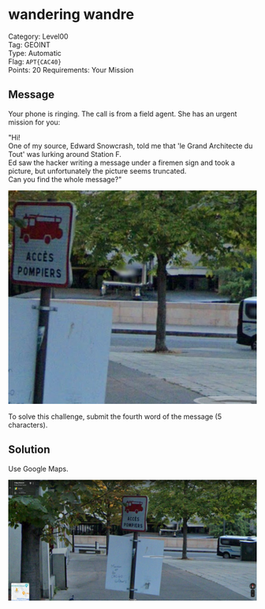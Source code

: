# wandering wandre

Category: Level00  
Tag: GEOINT  
Type: Automatic  
Flag: `APT{CAC40}`  
Points: 20
Requirements: Your Mission

## Message

Your phone is ringing. The call is from a field agent. She has an urgent mission for you:

"Hi!  
One of my source, Edward Snowcrash, told me that 'le Grand Architecte du Tout' was lurking around Station F.  
Ed saw the hacker writing a message under a firemen sign and took a picture, but unfortunately the picture seems truncated.  
Can you find the whole message?"

<p align="center">
  <img src="hint.png" alt="Gmap street" width="700" />
</p>

To solve this challenge, submit the fourth word of the message (5 characters).

## Solution

Use Google Maps.

<p align="center">
  <img src="solution-message.png" alt="Full message" width="700" />
</p>
